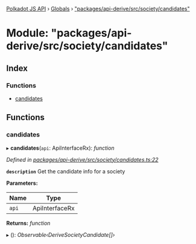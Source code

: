 [Polkadot JS API](../README.md) › [Globals](../globals.md) › ["packages/api-derive/src/society/candidates"](_packages_api_derive_src_society_candidates_.md)

# Module: "packages/api-derive/src/society/candidates"

## Index

### Functions

* [candidates](_packages_api_derive_src_society_candidates_.md#candidates)

## Functions

###  candidates

▸ **candidates**(`api`: ApiInterfaceRx): *function*

*Defined in [packages/api-derive/src/society/candidates.ts:22](https://github.com/polkadot-js/api/blob/740348b48/packages/api-derive/src/society/candidates.ts#L22)*

**`description`** Get the candidate info for a society

**Parameters:**

Name | Type |
------ | ------ |
`api` | ApiInterfaceRx |

**Returns:** *function*

▸ (): *Observable‹DeriveSocietyCandidate[]›*
